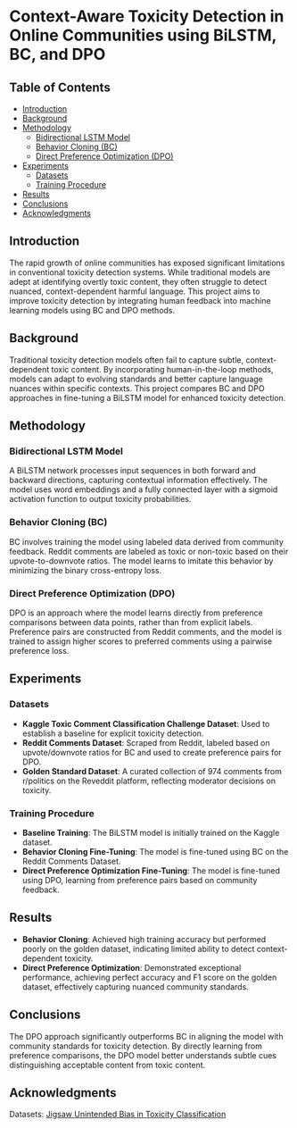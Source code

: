 # Context-Aware Toxicity Detection in Online Communities using BiLSTM, BC, and DPO

## Table of Contents
- [Introduction](#introduction)
- [Background](#background)
- [Methodology](#methodology)
  - [Bidirectional LSTM Model](#bidirectional-lstm-model)
  - [Behavior Cloning (BC)](#behavior-cloning-bc)
  - [Direct Preference Optimization (DPO)](#direct-preference-optimization-dpo)
- [Experiments](#experiments)
  - [Datasets](#datasets)
  - [Training Procedure](#training-procedure)
- [Results](#results)
- [Conclusions](#conclusions)
- [Acknowledgments](#acknowledgments)

## Introduction
The rapid growth of online communities has exposed significant limitations in conventional toxicity detection systems. While traditional models are adept at identifying overtly toxic content, they often struggle to detect nuanced, context-dependent harmful language. This project aims to improve toxicity detection by integrating human feedback into machine learning models using BC and DPO methods.

## Background
Traditional toxicity detection models often fail to capture subtle, context-dependent toxic content. By incorporating human-in-the-loop methods, models can adapt to evolving standards and better capture language nuances within specific contexts. This project compares BC and DPO approaches in fine-tuning a BiLSTM model for enhanced toxicity detection.

## Methodology

### Bidirectional LSTM Model
A BiLSTM network processes input sequences in both forward and backward directions, capturing contextual information effectively. The model uses word embeddings and a fully connected layer with a sigmoid activation function to output toxicity probabilities.

### Behavior Cloning (BC)
BC involves training the model using labeled data derived from community feedback. Reddit comments are labeled as toxic or non-toxic based on their upvote-to-downvote ratios. The model learns to imitate this behavior by minimizing the binary cross-entropy loss.

### Direct Preference Optimization (DPO)
DPO is an approach where the model learns directly from preference comparisons between data points, rather than from explicit labels. Preference pairs are constructed from Reddit comments, and the model is trained to assign higher scores to preferred comments using a pairwise preference loss.

## Experiments

### Datasets
- **Kaggle Toxic Comment Classification Challenge Dataset**: Used to establish a baseline for explicit toxicity detection.
- **Reddit Comments Dataset**: Scraped from Reddit, labeled based on upvote/downvote ratios for BC and used to create preference pairs for DPO.
- **Golden Standard Dataset**: A curated collection of 974 comments from r/politics on the Reveddit platform, reflecting moderator decisions on toxicity.

### Training Procedure
- **Baseline Training**: The BiLSTM model is initially trained on the Kaggle dataset.
- **Behavior Cloning Fine-Tuning**: The model is fine-tuned using BC on the Reddit Comments Dataset.
- **Direct Preference Optimization Fine-Tuning**: The model is fine-tuned using DPO, learning from preference pairs based on community feedback.

## Results
- **Behavior Cloning**: Achieved high training accuracy but performed poorly on the golden dataset, indicating limited ability to detect context-dependent toxicity.
- **Direct Preference Optimization**: Demonstrated exceptional performance, achieving perfect accuracy and F1 score on the golden dataset, effectively capturing nuanced community standards.

## Conclusions
The DPO approach significantly outperforms BC in aligning the model with community standards for toxicity detection. By directly learning from preference comparisons, the DPO model better understands subtle cues distinguishing acceptable content from toxic content.

## Acknowledgments
Datasets:
[Jigsaw Unintended Bias in Toxicity Classification](https://www.kaggle.com/c/jigsaw-unintended-bias-in-toxicity-classification/data)
